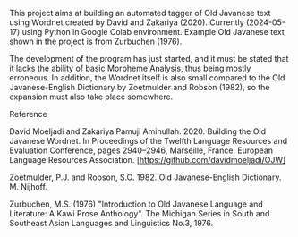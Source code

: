 This project aims at building an automated tagger of Old Javanese text using Wordnet created by David and Zakariya (2020). Currently (2024-05-17) using Python in Google Colab environment. Example Old Javanese text shown in the project is from Zurbuchen (1976).

The development of the program has just started, and it must be stated that it lacks the ability of basic Morpheme Analysis, thus being mostly erroneous. In addition, the Wordnet itself is also small compared to the Old Javanese-English Dictionary by Zoetmulder and Robson (1982), so the expansion must also take place somewhere.

Reference

David Moeljadi and Zakariya Pamuji Aminullah. 2020. Building the Old Javanese Wordnet. In Proceedings of the Twelfth Language Resources and Evaluation Conference, pages 2940–2946, Marseille, France. European Language Resources Association. [https://github.com/davidmoeljadi/OJW]

Zoetmulder, P.J. and Robson, S.O. 1982. Old Javanese-English Dictionary. M. Nijhoff.

Zurbuchen, M.S. (1976) "Introduction to Old Javanese Language and Literature: A Kawi Prose Anthology". The Michigan Series in South and Southeast Asian Languages and Linguistics No.3, 1976.

